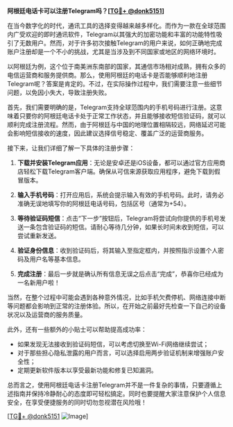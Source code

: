 **阿根廷电话卡可以注册Telegram吗？[[TG💪+ @donk5151](https://t.me/s/donk5151)]**

在当今数字化的时代，通讯工具的选择变得越来越多样化。而作为一款在全球范围内广受欢迎的即时通讯软件，Telegram以其强大的加密功能和丰富的功能特性吸引了无数用户。然而，对于许多初次接触Telegram的用户来说，如何正确地完成账户注册却是一个不小的挑战，尤其是当涉及到不同国家或地区的网络环境时。

以阿根廷为例，这个位于南美洲东南部的国家，其通信市场相对成熟，拥有众多的电信运营商和服务提供商。那么，使用阿根廷的电话卡是否能够顺利地注册Telegram呢？答案是肯定的。不过，在实际操作过程中，我们需要注意一些细节问题，以免因小失大，导致注册失败。

首先，我们需要明确的是，Telegram支持全球范围内的手机号码进行注册。这意味着只要你的阿根廷电话卡处于正常工作状态，并且能够接收短信验证码，就可以顺利完成注册流程。然而，由于阿根廷与中国的地理位置相隔较远，网络延迟可能会影响短信接收的速度，因此建议选择信号稳定、覆盖广泛的运营商服务。

接下来，让我们详细了解一下具体的注册步骤：

1. **下载并安装Telegram应用**：无论是安卓还是iOS设备，都可以通过官方应用商店轻松下载Telegram客户端。确保从可信来源获取应用程序，避免下载到假冒版本。

2. **输入手机号码**：打开应用后，系统会提示输入有效的手机号码。此时，请务必准确无误地填写你的阿根廷电话号码，包括区号（通常为+54）。

3. **等待验证码短信**：点击“下一步”按钮后，Telegram将尝试向你提供的手机号发送一条包含验证码的短信。请耐心等待几分钟，如果长时间未收到短信，可以尝试重新发送。

4. **验证身份信息**：收到验证码后，将其输入至指定框内，并按照指示设置个人密码及用户名等基本信息。

5. **完成注册**：最后一步就是确认所有信息无误之后点击“完成”，恭喜你已经成为一名新用户啦！

当然，在整个过程中可能会遇到各种意外情况，比如手机欠费停机、网络连接中断等问题都会影响到正常的注册体验。所以，在开始之前最好先检查一下自己的设备状况以及运营商的服务质量。

此外，还有一些额外的小贴士可以帮助提高成功率：
- 如果发现无法接收到验证码短信，可以考虑切换至Wi-Fi网络继续尝试；
- 对于那些担心隐私泄露的用户而言，可以选择启用两步验证机制来增强账户安全性；
- 定期更新软件版本以享受最新功能和修复已知漏洞。

总而言之，使用阿根廷电话卡注册Telegram并不是一件复杂的事情，只要遵循上述指南并保持冷静耐心的态度即可轻松搞定。同时也要提醒大家注意保护个人信息安全，在享受便捷服务的同时切勿忽视潜在风险哦！

[[TG💪+ @donk5151](https://t.me/s/donk5151) ![Image](https://i.postimg.cc/rwNCRYN7/Snipaste-2025-04-30-17-27-05.png)]